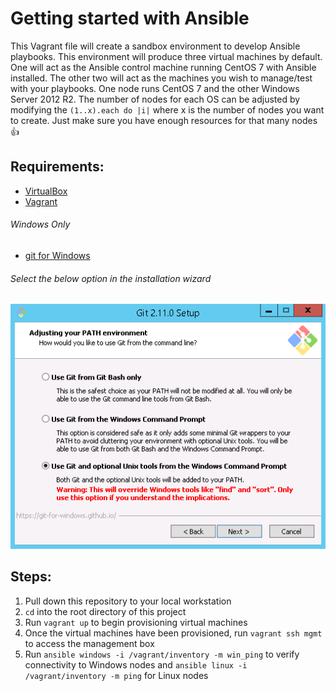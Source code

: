 # Getting started with Ansible

This Vagrant file will create a sandbox environment to develop  Ansible playbooks.  This environment will produce three virtual machines by default.  One will act as the Ansible control machine running CentOS 7 with Ansible installed.  The other two will act as the machines you wish to manage/test with your playbooks. One node runs CentOS 7 and the other Windows Server 2012 R2. The number of nodes for each OS can be adjusted by modifying the `(1..x).each do |i|` where x is the number of nodes you want to create. Just make sure you have enough resources for that many nodes :thumbsup:

## Requirements:

* [VirtualBox](https://www.virtualbox.org/wiki/Downloads)
* [Vagrant](http://www.vagrantup.com/downloads.html)

###### Windows Only ######
- [git for Windows](https://git-for-windows.github.io/)

###### Select the below option in the installation wizard ######

![N|Solid](readme_images/git-install.png?raw=true)

## Steps:

1. Pull down this repository to your local workstation
2. `cd` into the root directory of this project
3. Run `vagrant up` to begin provisioning virtual machines
4. Once the virtual machines have been provisioned, run `vagrant ssh mgmt` to access the management box
5. Run `ansible windows -i /vagrant/inventory -m win_ping` to verify connectivity to Windows nodes and `ansible linux -i /vagrant/inventory -m ping` for Linux nodes
